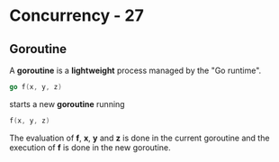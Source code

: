 <!-- .slide: class="with-code" -->

# Concurrency - 27

## Goroutine

A **goroutine** is a **lightweight** process managed by the "Go runtime".

```Go
go f(x, y, z)
```
<!-- .element: class="big-code" -->

starts a new **goroutine** running

```Go
f(x, y, z)
```
<!-- .element: class="big-code" -->

The evaluation of **f**, **x**, **y** and **z** is done in the current goroutine and the execution of **f** is done in the new goroutine.

